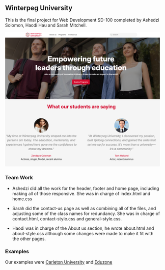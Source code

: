 ## Winterpeg University

This is the final project for Web Development SD-100 completed by Ashedzi Solomon, Haodi Hau and Sarah Mitchell. 

![Example of Home Page](./assets/img/readme-1.png)
![Example of Contact-Us Page](./assets/img/readme-2.png)

### Team Work
- Ashedzi did all the work for the header, footer and home page, including making all of those responsive. She was in charge of index.html and home.css  <br>
 
- Sarah did the contact-us page as well as combining all of the files, and adjusting some of the class names for redundancy. She was in charge of contact.html, contact-style.css and general-style.css.   

- Haodi was in charge of the About us section, he wrote about.html and about-style.css although some changes were made to make it fit with the other pages.   



### Examples
Our examples were [Carleton University](https://carleton.ca/) and [Eduzone](https://html.ditsolution.net/eduzone/index.html)